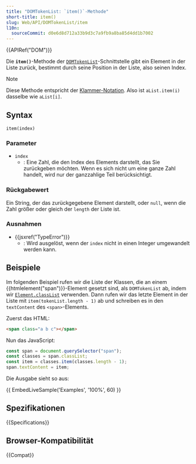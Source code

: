 ```yaml
---
title: "DOMTokenList: `item()`-Methode"
short-title: item()
slug: Web/API/DOMTokenList/item
l10n:
  sourceCommit: d0e6d8d712a33b9d3c7a9fb9a8ba85d4dd1b7002
---
```


{{APIRef("DOM")}}

Die **`item()`**-Methode der [`DOMTokenList`](/de/docs/Web/API/DOMTokenList)-Schnittstelle gibt ein Element in der Liste zurück, bestimmt durch seine Position in der Liste, also seinen Index.

> [!NOTE]
> Diese Methode entspricht der [Klammer-Notation](/de/docs/Web/JavaScript/Reference/Operators/Property_accessors#bracket_notation).
> Also ist `aList.item(i)` dasselbe wie `aList[i]`.

## Syntax

```js-nolint
item(index)
```

### Parameter

- `index`
  - : Eine Zahl, die den Index des Elements darstellt, das Sie zurückgeben möchten. Wenn es sich nicht um eine ganze Zahl handelt, wird nur der ganzzahlige Teil berücksichtigt.

### Rückgabewert

Ein String, der das zurückgegebene Element darstellt, oder `null`, wenn die Zahl größer oder gleich der `length` der Liste ist.

### Ausnahmen

- {{jsxref("TypeError")}}
  - : Wird ausgelöst, wenn der `index` nicht in einen Integer umgewandelt werden kann.

## Beispiele

Im folgenden Beispiel rufen wir die Liste der Klassen, die an einem {{htmlelement("span")}}-Element gesetzt sind, als `DOMTokenList` ab, indem wir [`Element.classList`](/de/docs/Web/API/Element/classList) verwenden. Dann rufen wir das letzte Element in der Liste mit `item(tokenList.length - 1)` ab und schreiben es in den `textContent` des `<span>`-Elements.

Zuerst das HTML:

```html
<span class="a b c"></span>
```

Nun das JavaScript:

```js
const span = document.querySelector("span");
const classes = span.classList;
const item = classes.item(classes.length - 1);
span.textContent = item;
```

Die Ausgabe sieht so aus:

{{ EmbedLiveSample('Examples', '100%', 60) }}

## Spezifikationen

{{Specifications}}

## Browser-Kompatibilität

{{Compat}}

